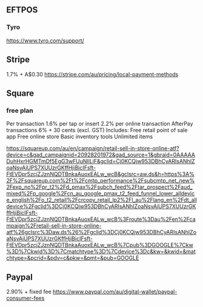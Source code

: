 ## EFTPOS
### Tyro
https://www.tyro.com/support/


## Stripe
1.7% + A$0.30
https://stripe.com/au/pricing/local-payment-methods


## Square
### free plan
Per transaction
1.6% per tap or insert
2.2% per online transaction
AfterPay transactions 6% + 30 cents (excl. GST)
Includes:
Free retail point of sale app
Free online store
Basic inventory tools
Unlimited items

https://squareup.com/au/en/campaign/retail-sell-in-store-online-atf?device=c&gad_campaignid=20928201972&gad_source=1&gbraid=0AAAAADuhHxrHGMTmDf5EgG3wFUuNllLjF&gclid=Cj0KCQjw953DBhCyARIsANhIZoaNsvAiUPS7XUUzrGKffHjiBicIFsft-FtEVDpr5zcjZJznNQDTBnkaAuoxEALw_wcB&gclsrc=aw.ds&h=https%3A%2F%2Fsquareup.com%2Ft%2Fcmtp_performance%2Fsubcmtp_net_new%2Fexp_no%2Fpr_t2%2Fd_pmax%2Fsubch_feed%2Ftar_prospect%2Faud_mixed%2Fp_google%2Fcn_au_google_pmax_t2_feed_funnel_lower_alldevice_english%2Fo_t2_retail%2Fcrcopy_retail_lp2%2Fl_au%2Flang_en%2Fdt_alldevice%2Fgclid%3DCj0KCQjw953DBhCyARIsANhIZoaNsvAiUPS7XUUzrGKffHjiBicIFsft-FtEVDpr5zcjZJznNQDTBnkaAuoxEALw_wcB%3Froute%3Dau%2Fen%2Fcampaign%2Fretail-sell-in-store-online-atf%26gclsrc%3Daw.ds%26%2Fgclid%3DCj0KCQjw953DBhCyARIsANhIZoaNsvAiUPS7XUUzrGKffHjiBicIFsft-FtEVDpr5zcjZJznNQDTBnkaAuoxEALw_wcB%7Cpub%3DGOOGLE%7Ckw%3D%7Ckwid%3D%7Cmatchtype%3D%7Cdevice%3Dc&kw=&kwid=&matchtype=&pcrid=&pdv=c&pkw=&pmt=&pub=GOOGLE


## Paypal
2.90% + fixed fee
https://www.paypal.com/au/digital-wallet/paypal-consumer-fees


